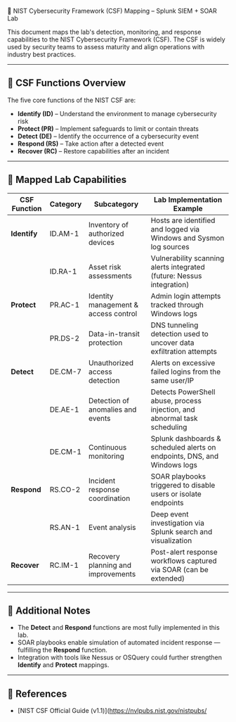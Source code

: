 📘 NIST Cybersecurity Framework (CSF) Mapping – Splunk SIEM + SOAR Lab

This document maps the lab's detection, monitoring, and response capabilities to the NIST Cybersecurity Framework (CSF). The CSF is widely used by security teams to assess maturity and align operations with industry best practices.

---

## 🔐 CSF Functions Overview

The five core functions of the NIST CSF are:

- **Identify (ID)** – Understand the environment to manage cybersecurity risk
- **Protect (PR)** – Implement safeguards to limit or contain threats
- **Detect (DE)** – Identify the occurrence of a cybersecurity event
- **Respond (RS)** – Take action after a detected event
- **Recover (RC)** – Restore capabilities after an incident

---

## 🔎 Mapped Lab Capabilities

| CSF Function | Category       | Subcategory                         | Lab Implementation Example |
|--------------|----------------|--------------------------------------|-----------------------------|
| **Identify** | ID.AM-1        | Inventory of authorized devices      | Hosts are identified and logged via Windows and Sysmon log sources |
|              | ID.RA-1        | Asset risk assessments               | Vulnerability scanning alerts integrated (future: Nessus integration) |
| **Protect**  | PR.AC-1        | Identity management & access control | Admin login attempts tracked through Windows logs |
|              | PR.DS-2        | Data-in-transit protection           | DNS tunneling detection used to uncover data exfiltration attempts |
| **Detect**   | DE.CM-7        | Unauthorized access detection        | Alerts on excessive failed logins from the same user/IP |
|              | DE.AE-1        | Detection of anomalies and events    | Detects PowerShell abuse, process injection, and abnormal task scheduling |
|              | DE.CM-1        | Continuous monitoring                | Splunk dashboards & scheduled alerts on endpoints, DNS, and Windows logs |
| **Respond**  | RS.CO-2        | Incident response coordination       | SOAR playbooks triggered to disable users or isolate endpoints |
|              | RS.AN-1        | Event analysis                       | Deep event investigation via Splunk search and visualization |
| **Recover**  | RC.IM-1        | Recovery planning and improvements   | Post-alert response workflows captured via SOAR (can be extended) |

---

## 🧩 Additional Notes

- The **Detect** and **Respond** functions are most fully implemented in this lab.
- SOAR playbooks enable simulation of automated incident response — fulfilling the **Respond** function.
- Integration with tools like Nessus or OSQuery could further strengthen **Identify** and **Protect** mappings.

---

## 🔗 References

- [NIST CSF Official Guide (v1.1)](https://nvlpubs.nist.gov/nistpubs/
